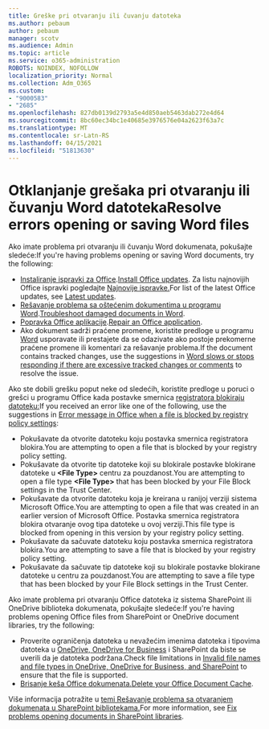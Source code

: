 ```yaml
---
title: Greške pri otvaranju ili čuvanju datoteka
ms.author: pebaum
author: pebaum
manager: scotv
ms.audience: Admin
ms.topic: article
ms.service: o365-administration
ROBOTS: NOINDEX, NOFOLLOW
localization_priority: Normal
ms.collection: Adm_O365
ms.custom:
- "9000583"
- "2685"
ms.openlocfilehash: 827db0139d2793a5e4d850aeb5463dab272e4d64
ms.sourcegitcommit: 8bc60ec34bc1e40685e3976576e04a2623f63a7c
ms.translationtype: MT
ms.contentlocale: sr-Latn-RS
ms.lasthandoff: 04/15/2021
ms.locfileid: "51813630"
---
```

# <a name="resolve-errors-opening-or-saving-word-files"></a><span data-ttu-id="bc514-102">Otklanjanje grešaka pri otvaranju ili čuvanju Word datoteka</span><span class="sxs-lookup"><span data-stu-id="bc514-102">Resolve errors opening or saving Word files</span></span>

<span data-ttu-id="bc514-103">Ako imate problema pri otvaranju ili čuvanju Word dokumenata, pokušajte sledeće:</span><span class="sxs-lookup"><span data-stu-id="bc514-103">If you're having problems opening or saving Word documents, try the following:</span></span>

- <span data-ttu-id="bc514-104">[Instaliranje ispravki za Office](https://support.office.com/article/2ab296f3-7f03-43a2-8e50-46de917611c5).</span><span class="sxs-lookup"><span data-stu-id="bc514-104">[Install Office updates](https://support.office.com/article/2ab296f3-7f03-43a2-8e50-46de917611c5).</span></span> <span data-ttu-id="bc514-105">Za listu najnovijih Office ispravki pogledajte [Najnovije ispravke.](https://docs.microsoft.com/officeupdates/office-updates-msi)</span><span class="sxs-lookup"><span data-stu-id="bc514-105">For list of the latest Office updates, see [Latest updates](https://docs.microsoft.com/officeupdates/office-updates-msi).</span></span>
- <span data-ttu-id="bc514-106">[Rešavanje problema sa oštećenim dokumentima u programu Word](https://docs.microsoft.com/office/troubleshoot/word/damaged-documents-in-word).</span><span class="sxs-lookup"><span data-stu-id="bc514-106">[Troubleshoot damaged documents in Word](https://docs.microsoft.com/office/troubleshoot/word/damaged-documents-in-word).</span></span>
- <span data-ttu-id="bc514-107">[Popravka Office aplikacije](https://support.office.com/Article/Repair-an-Office-application-7821d4b6-7c1d-4205-aa0e-a6b40c5bb88b).</span><span class="sxs-lookup"><span data-stu-id="bc514-107">[Repair an Office application](https://support.office.com/Article/Repair-an-Office-application-7821d4b6-7c1d-4205-aa0e-a6b40c5bb88b).</span></span>
- <span data-ttu-id="bc514-108">Ako dokument sadrži praćene promene, koristite predloge u programu [Word](https://docs.microsoft.com/office/troubleshoot/word/word-stops-responding) usporavate ili prestajete da se odazivate ako postoje prekomerne praćene promene ili komentari za rešavanje problema.</span><span class="sxs-lookup"><span data-stu-id="bc514-108">If the document contains tracked changes, use the suggestions in [Word slows or stops responding if there are excessive tracked changes or comments](https://docs.microsoft.com/office/troubleshoot/word/word-stops-responding) to resolve the issue.</span></span>

<span data-ttu-id="bc514-109">Ako ste dobili grešku poput neke od sledećih, koristite predloge u poruci o grešci u programu Office kada postavke smernica [registratora blokiraju datoteku:](https://docs.microsoft.com/office/troubleshoot/settings/file-blocked-in-office)</span><span class="sxs-lookup"><span data-stu-id="bc514-109">If you received an error like one of the following, use the suggestions in [Error message in Office when a file is blocked by registry policy settings](https://docs.microsoft.com/office/troubleshoot/settings/file-blocked-in-office):</span></span>

- <span data-ttu-id="bc514-110">Pokušavate da otvorite datoteku koju postavka smernica registratora blokira.</span><span class="sxs-lookup"><span data-stu-id="bc514-110">You are attempting to open a file that is blocked by your registry policy setting.</span></span>
- <span data-ttu-id="bc514-111">Pokušavate da otvorite tip datoteke koji su blokirale postavke blokirane datoteke u **\<File Type\>** centru za pouzdanost.</span><span class="sxs-lookup"><span data-stu-id="bc514-111">You are attempting to open a file type **\<File Type\>** that has been blocked by your File Block settings in the Trust Center.</span></span>
- <span data-ttu-id="bc514-112">Pokušavate da otvorite datoteku koja je kreirana u ranijoj verziji sistema Microsoft Office.</span><span class="sxs-lookup"><span data-stu-id="bc514-112">You are attempting to open a file that was created in an earlier version of Microsoft Office.</span></span> <span data-ttu-id="bc514-113">Postavka smernica registratora blokira otvaranje ovog tipa datoteke u ovoj verziji.</span><span class="sxs-lookup"><span data-stu-id="bc514-113">This file type is blocked from opening in this version by your registry policy setting.</span></span>
- <span data-ttu-id="bc514-114">Pokušavate da sačuvate datoteku koju postavka smernica registratora blokira.</span><span class="sxs-lookup"><span data-stu-id="bc514-114">You are attempting to save a file that is blocked by your registry policy setting.</span></span>
- <span data-ttu-id="bc514-115">Pokušavate da sačuvate tip datoteke koji su blokirale postavke blokirane datoteke u centru za pouzdanost.</span><span class="sxs-lookup"><span data-stu-id="bc514-115">You are attempting to save a file type that has been blocked by your File Block settings in the Trust Center.</span></span>

<span data-ttu-id="bc514-116">Ako imate problema pri otvaranju Office datoteka iz sistema SharePoint ili OneDrive biblioteka dokumenata, pokušajte sledeće:</span><span class="sxs-lookup"><span data-stu-id="bc514-116">If you're having problems opening Office files from SharePoint or OneDrive document libraries, try the following:</span></span>

- <span data-ttu-id="bc514-117">Proverite ograničenja datoteka u nevažećim imenima datoteka i tipovima datoteka u [OneDrive, OneDrive for Business](https://support.office.com/article/64883a5d-228e-48f5-b3d2-eb39e07630fa) i SharePoint da biste se uverili da je datoteka podržana.</span><span class="sxs-lookup"><span data-stu-id="bc514-117">Check file limitations in [Invalid file names and file types in OneDrive, OneDrive for Business, and SharePoint](https://support.office.com/article/64883a5d-228e-48f5-b3d2-eb39e07630fa) to ensure that the file is supported.</span></span> 
- <span data-ttu-id="bc514-118">[Brisanje keša Office dokumenata.](https://support.office.com/article/b1d3765e-d71b-4bb8-99ca-acd22c42995d
)</span><span class="sxs-lookup"><span data-stu-id="bc514-118">[Delete your Office Document Cache](https://support.office.com/article/b1d3765e-d71b-4bb8-99ca-acd22c42995d
).</span></span> 

<span data-ttu-id="bc514-119">Više informacija potražite u [temi Rešavanje problema sa otvaranjem dokumenata u SharePoint bibliotekama.](https://support.office.com/article/31329fa1-4ad0-47fc-95d8-bb0c5b12a536)</span><span class="sxs-lookup"><span data-stu-id="bc514-119">For more information, see [Fix problems opening documents in SharePoint libraries](https://support.office.com/article/31329fa1-4ad0-47fc-95d8-bb0c5b12a536).</span></span>